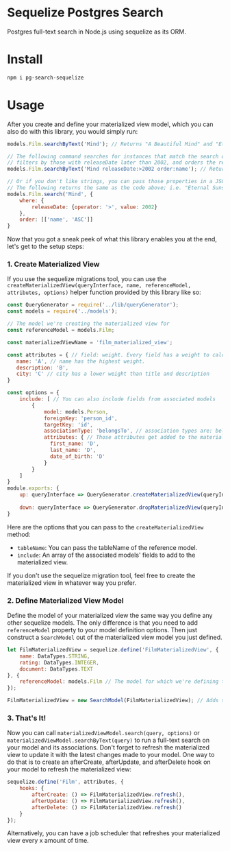 # Sequelize Postgres Search

Postgres full-text search in Node.js using sequelize as its ORM.

# Install

```bash
npm i pg-search-sequelize
```

# Usage

After you create and define your materialized view model, which you can also do with this library, you would simply run:
```js
models.Film.searchByText('Mind'); // Returns "A Beautiful Mind" and "Eternal Sunshine of the Spotless Mind"

// The following command searches for instances that match the search query, 
// filters by those with releaseDate later than 2002, and orders the results by name field
models.Film.searchByText('Mind releaseDate:>2002 order:name'); // Returns only "Eternal Sunshine of the Spotless Mind"

// Or if you don't like strings, you can pass those properties in a JSON object
// The following returns the same as the code above; i.e. "Eternal Sunshine of the Spotless Mind"
models.Film.search('Mind', {
    where: { 
        releaseDate: {operator: '>', value: 2002} 
    }, 
    order: [['name', 'ASC']]
}
```

Now that you got a sneak peek of what this library enables you at the end, let's get to the setup steps:

### 1. Create Materialized View

If you use the sequelize migrations tool, you can use the `createMaterializedView(queryInterface, name, referenceModel, attributes, options)` helper function provided by this library like so:

```js
const QueryGenerator = require('../lib/queryGenerator');
const models = require('../models');

// The model we're creating the materialized view for
const referenceModel = models.Film;

const materializedViewName = 'film_materialized_view';

const attributes = { // field: weight. Every field has a weight to calculate how relevant the search results are.
   name: 'A', // name has the highest weight. 
   description: 'B',
   city: 'C' // city has a lower weight than title and description
}

const options = {
    include: [ // You can also include fields from associated models
        {
            model: models.Person,
            foreignKey: 'person_id',
            targetKey: 'id',
            associationType: 'belongsTo', // association types are: belongsTo, hasOne, or hasMany
            attributes: { // Those attributes get added to the materialized view's search document and will also be searched just like the other fields
              first_name: 'D',
              last_name: 'D',
              date_of_birth: 'D'
            }
        }
    ]
}
module.exports: {
    up: queryInterface => QueryGenerator.createMaterializedView(queryInterface, materializedViewName, referenceModel, attributes, options),
    
    down: queryInterface => QueryGenerator.dropMaterializedView(queryInterface, materializedViewName)
}
```

Here are the options that you can pass to the `createMaterializedView` method: 

- `tableName`: You can pass the tableName of the reference model.
- `include`: An array of the associated models' fields to add to the materialized view.

If you don't use the sequelize migration tool, feel free to create the materialized view in whatever way you prefer.

### 2. Define Materialized View Model

Define the model of your materialized view the same way you define any other sequelize models. The only difference is that you need to add `referenceModel` property to your model definition options. Then just construct a `SearchModel` out of the materialized view model you just defined.

```js
let FilmMaterializedView = sequelize.define('FilmMaterializedView', {
    name: DataTypes.STRING,
    rating: DataTypes.INTEGER,
    document: DataTypes.TEXT
}, {
    referenceModel: models.Film // The model for which we're defining the materialized view
});

FilmMaterializedView = new SearchModel(FilmMaterializedView); // Adds search, searchByText, and refresh class methods to the model.
```

### 3. That's It!

Now you can call `materializedViewModel.search(query, options)` or `materializedViewModel.searchByText(query)` to run a full-text search on your model and its associations.
Don't forget to refresh the materialized view to update it with the latest changes made to your model. One way to do that is to create an afterCreate, afterUpdate, and afterDelete hook on your model to refresh the materialized view:

```js
sequelize.define('Film', attributes, {
    hooks: {
        afterCreate: () => FilmMaterializedView.refresh(),
        afterUpdate: () => FilmMaterializedView.refresh(),
        afterDelete: () => FilmMaterializedView.refresh()
    }
});
```

Alternatively, you can have a job scheduler that refreshes your materialized view every x amount of time.